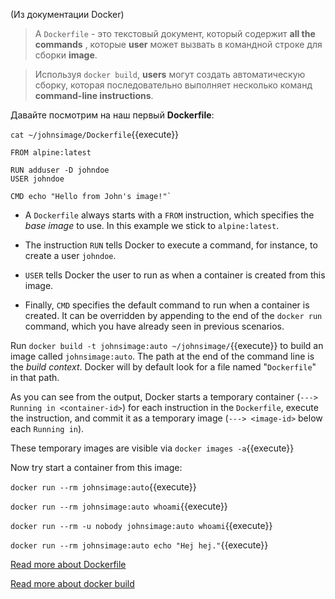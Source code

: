 (Из документации Docker)

> A `Dockerfile` - это текстовый документ, который содержит **all the commands** , которые **user** может вызвать в командной строке для сборки **image**.

> Используя `docker build`, **users** могут создать автоматическую сборку, которая последовательно выполняет несколько команд **command-line instructions**.

Давайте посмотрим на наш первый **Dockerfile**:

`cat ~/johnsimage/Dockerfile`{{execute}}

    FROM alpine:latest

    RUN adduser -D johndoe
    USER johndoe

    CMD echo "Hello from John's image!"`

* A `Dockerfile` always starts with a `FROM` instruction, which specifies the *base image* to use. In this example we stick to `alpine:latest`.

* The instruction `RUN` tells Docker to execute a command, for instance, to create a user `johndoe`.

* `USER` tells Docker the user to run as when a container is created from this image.

* Finally, `CMD` specifies the default command to run when a container is created. It can be overridden by appending to the end of the `docker run` command, which you have already seen in previous scenarios.

Run `docker build -t johnsimage:auto ~/johnsimage/`{{execute}} to build an image called `johnsimage:auto`. The path at the end of the command line is the *build context*. Docker will by default look for a file named "`Dockerfile`" in that path.

As you can see from the output, Docker starts a temporary container (`---> Running in <container-id>`) for each instruction in the `Dockerfile`, execute the instruction, and commit it as a temporary image (`---> <image-id>` below each `Running in`).

These temporary images are visible via `docker images -a`{{execute}}

Now try start a container from this image:

`docker run --rm johnsimage:auto`{{execute}}

`docker run --rm johnsimage:auto whoami`{{execute}}

`docker run --rm -u nobody johnsimage:auto whoami`{{execute}}

`docker run --rm johnsimage:auto echo "Hej hej."`{{execute}}

[Read more about Dockerfile](https://docs.docker.com/engine/reference/builder/)

[Read more about docker build](https://docs.docker.com/engine/reference/commandline/build/)
